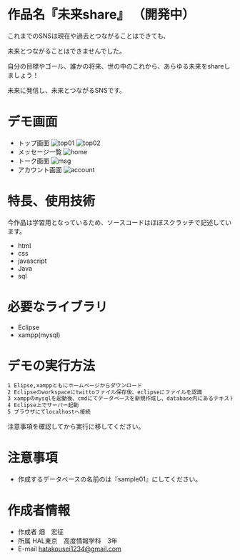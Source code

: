 
# 作品名『未来share』 （開発中）
これまでのSNSは現在や過去とつながることはできても、

未来とつながることはできませんでした。 

自分の目標やゴール、誰かの将来、世の中のこれから、あらゆる未来をshareしましょう！

未来に発信し、未来とつながるSNSです。

# デモ画面
 
* トップ画面
![top01](https://user-images.githubusercontent.com/75466906/106515338-e0cbb880-6518-11eb-9f0b-17f56e150936.png)
![top02](https://user-images.githubusercontent.com/75466906/106515461-12448400-6519-11eb-8b3f-b148e4cca481.png)
* メッセージ一覧
![home](https://user-images.githubusercontent.com/75466906/106515503-238d9080-6519-11eb-8cc5-4b4aac226c0b.png)
* トーク画面
![msg](https://user-images.githubusercontent.com/75466906/106515533-2e482580-6519-11eb-9bf0-6e198a31355c.png)
* アカウント画面
![account](https://user-images.githubusercontent.com/75466906/106515575-3b651480-6519-11eb-8c5a-35c9476f70e7.png)
 
# 特長、使用技術
 
今作品は学習用となっているため、ソースコードはほぼスクラッチで記述しています。

* html
* css
* javascript
* Java
* sql
 
# 必要なライブラリ
 
* Eclipse
* xampp(mysql)
 
# デモの実行方法
 
```bash
1 Elipse,xamppともにホームページからダウンロード
2 Eclipseのworkspaceにtwittoファイル保存後、eclipseにファイルを認識
3 xamppのmysqlを起動後、cmdにてデータベースを新規作成し、database内にあるテキストデータを入力。
4 Eclipse上でサーバー起動
5 ブラウザにてlocalhostへ接続
```
注意事項を確認してから実行に移してください。
 
# 注意事項
 
* 作成するデータベースの名前のは『sample01』にしてください。
 
# 作成者情報

* 作成者
   畑　宏征
* 所属
   HAL東京　高度情報学科　3年
* E-mail
   hatakousei1234@gmail.com
